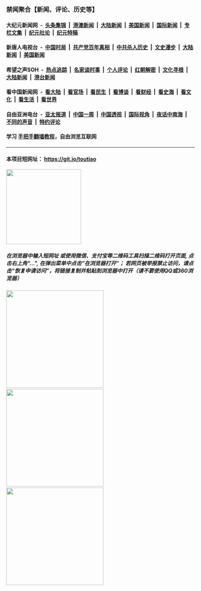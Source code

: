 ### 禁闻聚合【新闻、评论、历史等】

#### 大纪元新闻网 &nbsp;-&nbsp; [头条集锦](indexes/E头条集锦.md?t=02150855) &nbsp;|&nbsp; [港澳新闻](indexes/E港澳新闻.md?t=02150855)  &nbsp;|&nbsp; [大陆新闻](indexes/E大陆新闻.md?t=02150855) &nbsp;|&nbsp; [美国新闻](indexes/E美国新闻.md?t=02150855) &nbsp;|&nbsp; [国际新闻](indexes/E国际新闻.md?t=02150855) &nbsp;|&nbsp; [专栏文集](indexes/E专栏文集.md?t=02150855) &nbsp;|&nbsp; [纪元社论](indexes/E纪元社论.md?t=02150855) &nbsp;|&nbsp; [纪元特稿](indexes/E纪元特稿.md?t=02150855) 

#### 新唐人电视台 &nbsp;-&nbsp; [中国时局](indexes/N中国时局.md?t=02150855) &nbsp;|&nbsp; [共产党百年真相](indexes/N共产党百年真相.md?t=02150855) &nbsp;|&nbsp; [中共杀人历史](indexes/N中共杀人历史.md?t=02150855) &nbsp;|&nbsp; [文史漫步](indexes/N文史漫步.md?t=02150855) &nbsp;|&nbsp; [大陆新闻](indexes/N大陆新闻.md?t=02150855) &nbsp;|&nbsp; [美国新闻](indexes/N美国新闻.md?t=02150855)

#### 希望之声SOH &nbsp;-&nbsp; [热点追踪](indexes/H热点追踪.md?t=02150855) &nbsp;|&nbsp; [名家谈时事](indexes/H名家谈时事.md?t=02150855) &nbsp;|&nbsp; [个人评论](indexes/H个人评论.md?t=02150855)  &nbsp;|&nbsp; [红朝解密](indexes/H红朝解密.md?t=02150855) &nbsp;|&nbsp; [文化寻根](indexes/H文化寻根.md?t=02150855) &nbsp;|&nbsp; [大陆新闻](indexes/H大陆新闻.md?t=02150855) &nbsp;|&nbsp; [港台新闻](indexes/H港台新闻.md?t=02150855)

#### 看中国新闻网 &nbsp;-&nbsp; [看大陆](indexes/S看大陆.md?t=02150855) &nbsp;|&nbsp; [看官场](indexes/S看官场.md?t=02150855) &nbsp;|&nbsp; [看民生](indexes/S看民生.md?t=02150855)  &nbsp;|&nbsp; [看博谈](indexes/S看博谈.md?t=02150855) &nbsp;|&nbsp; [看财经](indexes/S看财经.md?t=02150855) &nbsp;|&nbsp; [看史海](indexes/S看史海.md?t=02150855) &nbsp;|&nbsp; [看文化](indexes/S看文化.md?t=02150855) &nbsp;|&nbsp; [看生活](indexes/S看生活.md?t=02150855) &nbsp;|&nbsp; [看世界](indexes/S看世界.md?t=02150855)

#### 自由亚洲电台 &nbsp;-&nbsp; [亚太报道](indexes/R亚太报道.md?t=02150855) &nbsp;|&nbsp; [中国一周](indexes/R中国一周.md?t=02150855) &nbsp;|&nbsp; [中国透视](indexes/R中国透视.md?t=02150855)  &nbsp;|&nbsp; [国际视角](indexes/R国际视角.md?t=02150855) &nbsp;|&nbsp; [夜话中南海](indexes/R夜话中南海.md?t=02150855) &nbsp;|&nbsp; [不同的声音](indexes/R不同的声音.md?t=02150855) &nbsp;|&nbsp; [特约评论](indexes/R特约评论.md?t=02150855)

#### 学习 [手把手翻墙教程](https://github.com/gfw-breaker/guides/wiki)，自由浏览互联网

----

#### 本项目短网址： https://git.io/toutiao
<img src="https://raw.githubusercontent.com/gfw-breaker/banned-news/master/scripts/img/qr.png" width="200px"/>  

##### 在浏览器中输入短网址 或使用微信、支付宝等二维码工具扫描二维码打开页面, 点击右上角"...", 在弹出菜单中点击“在浏览器打开”； 若网页被举报禁止访问，请点击“恢复申请访问”，将链接复制并粘贴到浏览器中打开（请不要使用QQ或360浏览器）

<img src="https://raw.githubusercontent.com/gfw-breaker/banned-news/master/scripts/img/1.png" width="260px"/> &nbsp; <img src="https://raw.githubusercontent.com/gfw-breaker/banned-news/master/scripts/img/2.png" width="260px"/> &nbsp; <img src="https://raw.githubusercontent.com/gfw-breaker/banned-news/master/scripts/img/3.png" width="260px"/>
